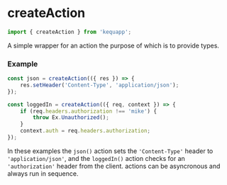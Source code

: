 # createAction

```javascript
import { createAction } from 'kequapp';
```

A simple wrapper for an action the purpose of which is to provide types.

### Example

```javascript
const json = createAction(({ res }) => {
    res.setHeader('Content-Type', 'application/json');
});

const loggedIn = createAction(({ req, context }) => {
    if (req.headers.authorization !== 'mike') {
        throw Ex.Unauthorized();
    }
    context.auth = req.headers.authorization;
});
```

In these examples the `json()` action sets the `'Content-Type'` header to `'application/json'`, and the `loggedIn()` action checks for an `'authorization'` header from the client. actions can be asyncronous and always run in sequence.
